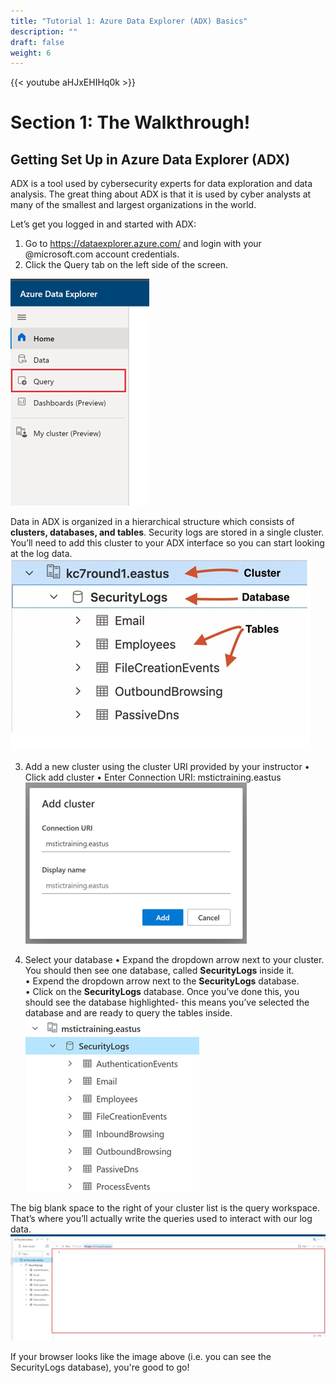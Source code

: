 ```yaml
---
title: "Tutorial 1: Azure Data Explorer (ADX) Basics"
description: ""
draft: false
weight: 6
---
```


{{< youtube aHJxEHIHq0k >}}

# Section 1: The Walkthrough!

## Getting Set Up in Azure Data Explorer (ADX)

ADX is a tool used by cybersecurity experts for data exploration and data analysis. The 
great thing about ADX is that it is used by cyber analysts at many of the smallest and largest 
organizations in the world. 

Let’s get you logged in and started with ADX:
1. Go to https://dataexplorer.azure.com/ and login with your @microsoft.com account credentials. 
2. Click the Query tab on the left side of the screen.

![Alt text](Images/ADX1.png)

Data in ADX is organized in a hierarchical structure which consists of **clusters, databases, 
and tables**. Security logs are stored in a single cluster. You’ll need to 
add this cluster to your ADX interface so you can start looking at the log data. 
![ADX](../Kusto-KC7/Images/ADX2.png)

3.	Add a new cluster using the cluster URI provided by your instructor 
•	Click add cluster 
•	Enter Connection URI: mstictraining.eastus 
![ADX](../Kusto-KC7/Images/ADX3.png)

4.	Select your database 
•	Expand the dropdown arrow next to your cluster. You should then see one database, called **SecurityLogs** inside it.  
•	Expend the dropdown arrow next to the **SecurityLogs** database.  
•	Click on the **SecurityLogs** database. Once you’ve done this, you should see the database highlighted- this means you’ve selected the database and are ready to query the tables inside. 
![ADX](../Kusto-KC7/Images/ADX4.png)

The big blank space to the right of your cluster list is the query workspace. That’s where you’ll actually write the queries used to interact with our log data.  
![ADX](../Kusto-KC7/Images/ADX5.png)

If your browser looks like the image above (i.e. you can see the SecurityLogs database), you're good to go!
